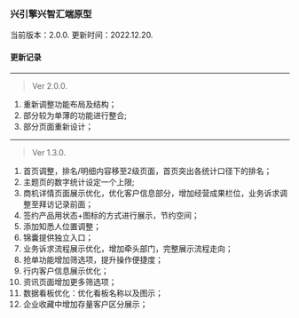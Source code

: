 ### 兴引擎兴智汇端原型

当前版本：2.0.0. 更新时间：2022.12.20.

#### 更新记录

---

> Ver 2.0.0.

1. 重新调整功能布局及结构；
2. 部分较为单薄的功能进行整合;
3. 部分页面重新设计；

---

> Ver 1.3.0.

1. 首页调整，排名/明细内容移至2级页面，首页突出各统计口径下的排名；
2. 主题页的数字统计设定一个上限;
3. 商机详情页面展示优化，优化客户信息部分，增加经营成果栏位，业务诉求调整至拜访记录前面；
4. 签约产品用状态+图标的方式进行展示，节约空间；
5. 添加知悉人位置调整；
6. 锦囊提供独立入口；
7. 业务诉求流程展示优化，增加牵头部门，完整展示流程走向；
8. 抢单功能增加筛选项，提升操作便捷度；
9. 行内客户信息展示优化；
10. 资讯页面增加更多筛选项；
11. 数据看板优化：优化看板名称以及图示；
12. 企业收藏中增加存量客户区分展示；

